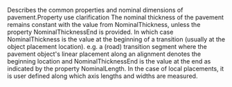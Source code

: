 Describes the common properties and nominal dimensions of pavement.Property use clarification
The nominal thickness of the pavement remains constant with the value from NominalThickness, unless the property NominalThicknessEnd is provided. In which case NominalThickness is the value at the beginning of a transition (usually at the object placement location). e.g. a (road) transition segment where the pavement object's linear placement along an alignment denotes the beginning location and NominalThicknessEnd is the value at the end as indicated by the property NominalLength. In the case of local placements, it is user defined along which axis lengths and widths are measured.